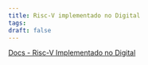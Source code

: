 ```yaml
---
title: Risc-V implementado no Digital
tags: 
draft: false
---
```


[Docs - Risc-V Implementado no Digital](https://drive.google.com/drive/folders/11pOvxHEBVpselGz_oWiGq2XYPjr81ayb)
